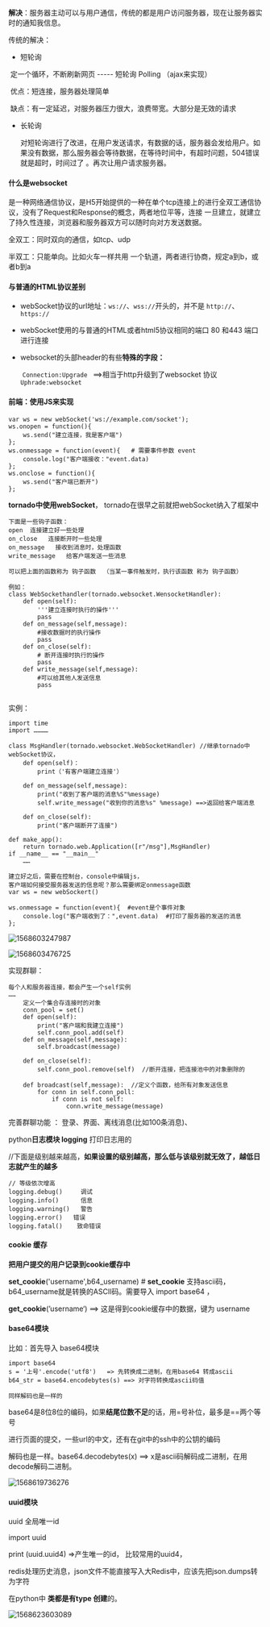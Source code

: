 **解决**：服务器主动可以与用户通信，传统的都是用户访问服务器，现在让服务器实时的通知我信息。

传统的解决：

+ 短轮询

​	定一个循环，不断刷新网页 ----- 短轮询 Polling  （ajax来实现）

​	优点：短连接，服务器处理简单

​	缺点：有一定延迟，对服务器压力很大，浪费带宽。大部分是无效的请求

+ 长轮询

   对短轮询进行了改进，在用户发送请求，有数据的话，服务器会发给用户。如果没有数据，那么服务器会等待数据，在等待时间中，有超时问题，504错误就是超时，时间过了 。再次让用户请求服务器。



#### 什么是websocket

是一种网络通信协议，是H5开始提供的一种在单个tcp连接上的进行全双工通信协议，没有了Request和Response的概念，两者地位平等，连接 一旦建立，就建立了持久性连接，浏览器和服务器双方可以随时向对方发送数据。

全双工：同时双向的通信，如tcp、udp

半双工：只能单向。比如火车一样共用 一个轨道，两者进行协商，规定a到b，或者b到a



#### 与普通的HTML协议差别

+ webSocket协议的url地址：`ws://`、`wss://`开头的，并不是 `http://`、`https://`
+ webSocket使用的与普通的HTML或者html5协议相同的端口 80 和443 端口进行连接

+ websocket的头部header的有些**特殊的字段：**

  ​		`Connection:Upgrade ` ==>相当于http升级到了websocket 协议
  ​		`Uphrade:websocket`

  

#### 前端：使用JS来实现   

```
var ws = new webSocket('ws://example.com/socket');  
ws.onopen = function(){
	ws.send("建立连接，我是客户端")
};
ws.onmessage = function(event){   # 需要事件参数 event
	console.log("客户端接收："event.data)
};
ws.onclose = function(){
	ws.send("客户端已断开")
};

```

**tornado中使用webSocket**， tornado在很早之前就把webSocket纳入了框架中

```
下面是一些钩子函数：
open  连接建立好一些处理
on_close   连接断开时一些处理
on_message   接收到消息时，处理函数
write_message   给客户端发送一些消息

可以把上面的函数称为 钩子函数  （当某一事件触发时，执行该函数 称为 钩子函数）

例如：
class WebSockethandler(tornado.websocket.WensocketHandler):
	def open(self):
		'''建立连接时执行的操作'''
		pass
	def on_message(self,message):
		#接收数据时的执行操作
		pass
	def on_close(self):
		# 断开连接时执行的操作
		pass
	def write_message(self,message):
		#可以给其他人发送信息
		pass
		
```

实例：

```
import time
import …………

class MsgHandler(tornado.websocket.WebSocketHandler) //继承tornado中webSocket协议，
	def open(self)：
		print（'有客户端建立连接'）
	
	def on_message(self,message):
		print("收到了客户端的消息%S"%message)
		self.write_message("收到你的消息%s" %message) ==>返回给客户端消息
		
	def on_close(self):
		print("客户端断开了连接")
	
def make_app():
	return tornado.web.Application([r"/msg"],MsgHandler)
if __name__ == "__main__"
	……
	
建立好之后，需要在控制台，console中编辑js，
客户端如何接受服务器发送的信息呢？那么需要绑定onmessage函数
var ws = new webSockert()

ws.onmessage = function(event){  #event是个事件对象
	console.log("客户端收到了：",event.data)  #打印了服务器的发送的消息
};

```

![1568603247987](./img/1568603247987.png)

![1568603476725](./img/1568603476725.png)

实现群聊：

```
每个人和服务器连接，都会产生一个self实例
……
	定义一个集合存连接时的对象
	conn_pool = set()
	def open(self):
		print("客户端和我建立连接")
		self.conn_pool.add(self) 
	def on_message(self,message):
		self.broadcast(message)
	
	def on_close(self):
		self.conn_pool.remove(self)  //断开连接，把连接池中的对象删除的
		
	def broadcast(self,message):  //定义个函数，给所有对象发送信息
		for conn in self.conn_poll:
			if conn is not self:
				conn.write_message(message)

```

完善群聊功能 ： 登录、界面、离线消息(比如100条消息)、



python**日志模块 logging**   打印日志用的

//下面是级别越来越高，**如果设置的级别越高，那么低与该级别就无效了，越低日志就产生的越多**

```
// 等级依次增高
logging.debug()     调试
logging.info()      信息    
logging.warning()   警告
logging.error()   错误
logging.fatal()    致命错误
```



#### **cookie** 缓存

**把用户提交的用户记录到cookie缓存中**

**set_cookie**('username',b64_username)   # **set_cookie** 支持ascii码，b64_username就是转换的ASCII码。需要导入 import base64 ，

**get_cookie**(’username‘)   ==> 这是得到cookie缓存中的数据，键为 username 



#### base64模块

比如：首先导入 base64模块

```
import base64
s = '上号'.encode('utf8')   => 先转换成二进制，在用base64 转成ascii
b64_str = base64.encodebytes(s) ==> 对字符转换成ascii码值

同样解码也是一样的
```

base64是8位8位的编码，如果**结尾位数不足**的话，用=号补位，最多是==两个等号

进行页面的提交，一些url的中文，还有在git中的ssh中的公钥的编码

解码也是一样。base64.decodebytes(x) ==> x是ascii码解码成二进制，在用decode解码二进制。

![1568619736276](./img/1568619736276.png)

#### uuid模块

uuid  全局唯一id  

import uuid 

print (uuid.uuid4)  =>产生唯一的id， 比较常用的uuid4， 



redis处理历史消息，json文件不能直接写入大Redis中，应该先把json.dumps转为字符



在python中  **类都是有type 创建**的。  



![1568623603089](./img/1568623603089.png)





